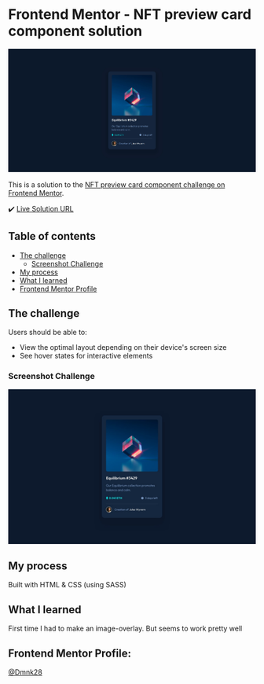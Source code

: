 # Frontend Mentor - NFT preview card component solution

![Solution Screenshot](./design/preview-of-solution.webp)

This is a solution to the [NFT preview card component challenge on Frontend Mentor](https://www.frontendmentor.io/challenges/nft-preview-card-component-SbdUL_w0U). 


:heavy_check_mark: [Live Solution URL](https://dmnk28.github.io/nft-preview/)

## Table of contents

- [The challenge](#the-challenge)
  - [Screenshot Challenge](#screenshot-challenge)
- [My process](#my-process)
- [What I learned](#what-i-learned)
- [Frontend Mentor Profile](#frontend-mentor-profile)


## The challenge

Users should be able to:

- View the optimal layout depending on their device's screen size
- See hover states for interactive elements

### Screenshot Challenge
![Challenge Screenshot](./design/desktop-design.jpg)

## My process

Built with HTML & CSS (using SASS)

## What I learned

First time I had to make an image-overlay. But seems to work pretty well

## Frontend Mentor Profile:

[@Dmnk28](https://www.frontendmentor.io/profile/Dmnk28)